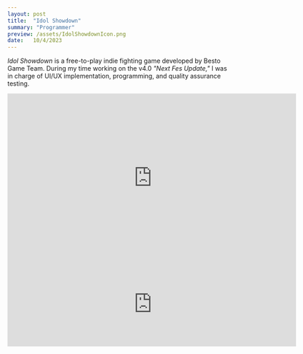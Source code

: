 ```yaml
---
layout: post
title:  "Idol Showdown"
summary: "Programmer"
preview: /assets/IdolShowdownIcon.png
date:   10/4/2023
---
```

*Idol Showdown* is a free-to-play indie fighting game developed by Besto Game Team. During my time working on the v4.0 *"Next Fes Update,"* I was in charge of UI/UX implementation, programming, and quality assurance testing.
<iframe width="646" height="377" src="https://www.youtube.com/embed/cTjtLdBLjNU?si=htuaScmhY3zp7h0o" title="YouTube video player" frameborder="0" allow="accelerometer; autoplay; clipboard-write; encrypted-media; gyroscope; picture-in-picture; web-share" referrerpolicy="strict-origin-when-cross-origin" allowfullscreen></iframe>

<iframe src="https://store.steampowered.com/widget/1742020/" frameborder="0" width="646" height="190"></iframe>

